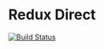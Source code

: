 # Redux Direct

[![Build Status](https://travis-ci.org/emanuelelongo/redux-direct.svg?branch=master)](https://travis-ci.org/emanuelelongo/redux-direct)